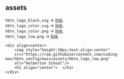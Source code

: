 ## assets

`hbtn_logo_black.svg` -> [link](https://raw.githubusercontent.com/coding-max/hbtn_config/main/assets/hbtn_logo_black.svg).  
`hbtn_logo_color.svg` -> [link](https://raw.githubusercontent.com/coding-max/hbtn_config/main/assets/hbtn_logo_color.svg).  
`hbtn_logo_color.png` -> [link](https://raw.githubusercontent.com/coding-max/hbtn_config/main/assets/hbtn_logo_color.png).  
`hbtn_logo_low.png` -> [link](https://raw.githubusercontent.com/coding-max/hbtn_config/main/assets/hbtn_logo_low.png).  

```
<div align=center>  
    <img style="height:10px;text-align:center"  
    src="https://raw.githubusercontent.com/coding-max/hbtn_config/main/assets/hbtn_logo_low.png"  
    alt="Holberton School"/>  
    <h1 align="center">  </h1>  
</div>
```  
